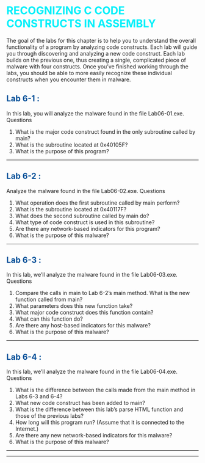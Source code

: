 # <span style="color:#00F0FA;">**RECOGNIZING C CODE CONSTRUCTS IN ASSEMBLY**</span>

The goal of the labs for this chapter is to help you to understand the overall functionality of a program by analyzing code constructs. Each lab will guide you through discovering and analyzing a new code construct. Each lab builds on the previous one, thus creating a single, complicated piece of malware with four constructs. Once you’ve finished working through the labs, you should be able to more easily recognize these individual constructs when you encounter them in malware.

##  <span style="color:#004F98;">**Lab 6-1 :**</span>
In this lab, you will analyze the malware found in the file Lab06-01.exe.
Questions
1. What is the major code construct found in the only subroutine called 
by main?
2. What is the subroutine located at 0x40105F?
3. What is the purpose of this program? 

___

##  <span style="color:#004F98;">**Lab 6-2 :**</span>
Analyze the malware found in the file Lab06-02.exe.
Questions
1. What operation does the first subroutine called by main perform?
2. What is the subroutine located at 0x40117F?
3. What does the second subroutine called by main do?
4. What type of code construct is used in this subroutine?
5. Are there any network-based indicators for this program?
6. What is the purpose of this malware?

___

##  <span style="color:#004F98;">**Lab 6-3 :**</span>
In this lab, we’ll analyze the malware found in the file Lab06-03.exe.
Questions
1. Compare the calls in main to Lab 6-2’s main method. What is the new 
function called from main?
2. What parameters does this new function take?
3. What major code construct does this function contain?
4. What can this function do?
5. Are there any host-based indicators for this malware?
6. What is the purpose of this malware?

___

##  <span style="color:#004F98;">**Lab 6-4 :**</span>
In this lab, we’ll analyze the malware found in the file Lab06-04.exe.
Questions
1. What is the difference between the calls made from the main method in 
Labs 6-3 and 6-4?
2. What new code construct has been added to main?
3. What is the difference between this lab’s parse HTML function and 
those of the previous labs?
4. How long will this program run? (Assume that it is connected to the 
Internet.)
5. Are there any new network-based indicators for this malware?
6. What is the purpose of this malware?
___
___